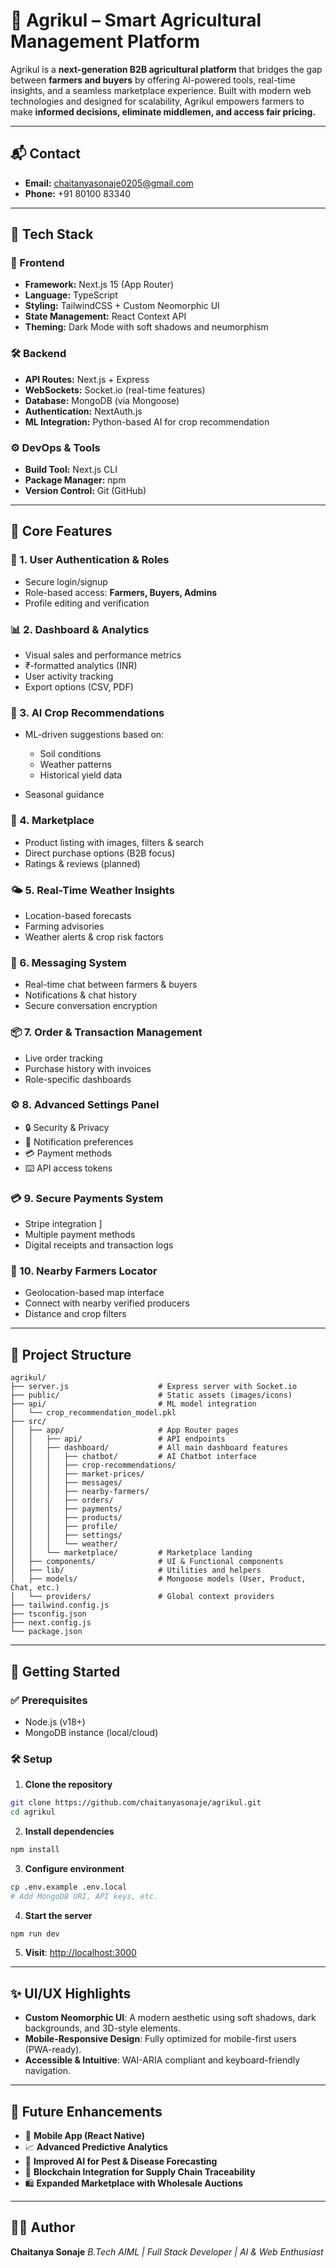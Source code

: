 # 🌾 **Agrikul – Smart Agricultural Management Platform**

Agrikul is a **next-generation B2B agricultural platform** that bridges the gap between **farmers and buyers** by offering AI-powered tools, real-time insights, and a seamless marketplace experience. Built with modern web technologies and designed for scalability, Agrikul empowers farmers to make **informed decisions, eliminate middlemen, and access fair pricing.**

---

## 📬 Contact

* **Email:** [chaitanyasonaje0205@gmail.com](mailto:chaitanyasonaje0205@gmail.com)
* **Phone:** +91 80100 83340

---

## 🧠 Tech Stack

### 🚀 Frontend

* **Framework:** Next.js 15 (App Router)
* **Language:** TypeScript
* **Styling:** TailwindCSS + Custom Neomorphic UI
* **State Management:** React Context API
* **Theming:** Dark Mode with soft shadows and neumorphism

### 🛠️ Backend

* **API Routes:** Next.js + Express
* **WebSockets:** Socket.io (real-time features)
* **Database:** MongoDB (via Mongoose)
* **Authentication:** NextAuth.js
* **ML Integration:** Python-based AI for crop recommendation

### ⚙️ DevOps & Tools

* **Build Tool:** Next.js CLI
* **Package Manager:** npm
* **Version Control:** Git (GitHub)

---

## 🌟 Core Features

### 🔐 1. User Authentication & Roles

* Secure login/signup
* Role-based access: **Farmers, Buyers, Admins**
* Profile editing and verification

### 📊 2. Dashboard & Analytics

* Visual sales and performance metrics
* ₹-formatted analytics (INR)
* User activity tracking
* Export options (CSV, PDF)

### 🌱 3. AI Crop Recommendations

* ML-driven suggestions based on:

  * Soil conditions
  * Weather patterns
  * Historical yield data
* Seasonal guidance

### 🛒 4. Marketplace

* Product listing with images, filters & search
* Direct purchase options (B2B focus)
* Ratings & reviews (planned)

### 🌤 5. Real-Time Weather Insights

* Location-based forecasts
* Farming advisories
* Weather alerts & crop risk factors

### 💬 6. Messaging System

* Real-time chat between farmers & buyers
* Notifications & chat history
* Secure conversation encryption

### 📦 7. Order & Transaction Management

* Live order tracking
* Purchase history with invoices
* Role-specific dashboards

### ⚙️ 8. Advanced Settings Panel

* 🔒 Security & Privacy
* 🔔 Notification preferences
* 💳 Payment methods
* ⌨️ API access tokens

### 💳 9. Secure Payments System

* Stripe integration ]
* Multiple payment methods
* Digital receipts and transaction logs

### 📍 10. Nearby Farmers Locator

* Geolocation-based map interface
* Connect with nearby verified producers
* Distance and crop filters

---

## 🧾 Project Structure

```
agrikul/
├── server.js                    # Express server with Socket.io
├── public/                      # Static assets (images/icons)
├── api/                         # ML model integration
│   └── crop_recommendation_model.pkl
├── src/
│   ├── app/                     # App Router pages
│   │   ├── api/                 # API endpoints
│   │   ├── dashboard/           # All main dashboard features
│   │   │   ├── chatbot/         # AI Chatbot interface
│   │   │   ├── crop-recommendations/
│   │   │   ├── market-prices/
│   │   │   ├── messages/
│   │   │   ├── nearby-farmers/
│   │   │   ├── orders/
│   │   │   ├── payments/
│   │   │   ├── products/
│   │   │   ├── profile/
│   │   │   ├── settings/
│   │   │   └── weather/
│   │   └── marketplace/         # Marketplace landing
│   ├── components/              # UI & Functional components
│   ├── lib/                     # Utilities and helpers
│   ├── models/                  # Mongoose models (User, Product, Chat, etc.)
│   └── providers/               # Global context providers
├── tailwind.config.js
├── tsconfig.json
├── next.config.js
└── package.json
```

---

## 🚀 Getting Started

### ✅ Prerequisites

* Node.js (v18+)
* MongoDB instance (local/cloud)

### 🛠️ Setup

1. **Clone the repository**

```bash
git clone https://github.com/chaitanyasonaje/agrikul.git
cd agrikul
```

2. **Install dependencies**

```bash
npm install
```

3. **Configure environment**

```bash
cp .env.example .env.local
# Add MongoDB URI, API keys, etc.
```

4. **Start the server**

```bash
npm run dev
```

5. **Visit**: [http://localhost:3000](http://localhost:3000)

---

## ✨ UI/UX Highlights

* **Custom Neomorphic UI**: A modern aesthetic using soft shadows, dark backgrounds, and 3D-style elements.
* **Mobile-Responsive Design**: Fully optimized for mobile-first users (PWA-ready).
* **Accessible & Intuitive**: WAI-ARIA compliant and keyboard-friendly navigation.

---

## 🔮 Future Enhancements

* 📱 **Mobile App (React Native)**
* 📈 **Advanced Predictive Analytics**
* 🧠 **Improved AI for Pest & Disease Forecasting**
* 🔗 **Blockchain Integration for Supply Chain Traceability**
* 🛍️ **Expanded Marketplace with Wholesale Auctions**

---

## 👨‍💻 Author

**Chaitanya Sonaje**
*B.Tech AIML | Full Stack Developer | AI & Web Enthusiast*

